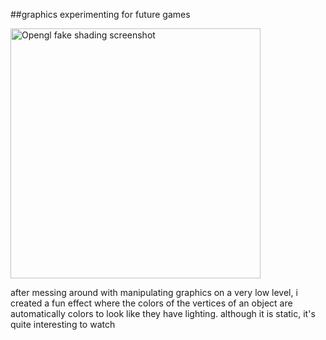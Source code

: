 ##graphics experimenting for future games

<img src="@ROOT@/images/opengl_experiment_fake_shading.png" style="width:400px" alt="Opengl fake shading screenshot"/>

after messing around with manipulating graphics
on a very low level, i created a fun effect where the colors of the
vertices of an object are automatically colors to look like they have lighting.
although it is static, it's quite interesting to watch
